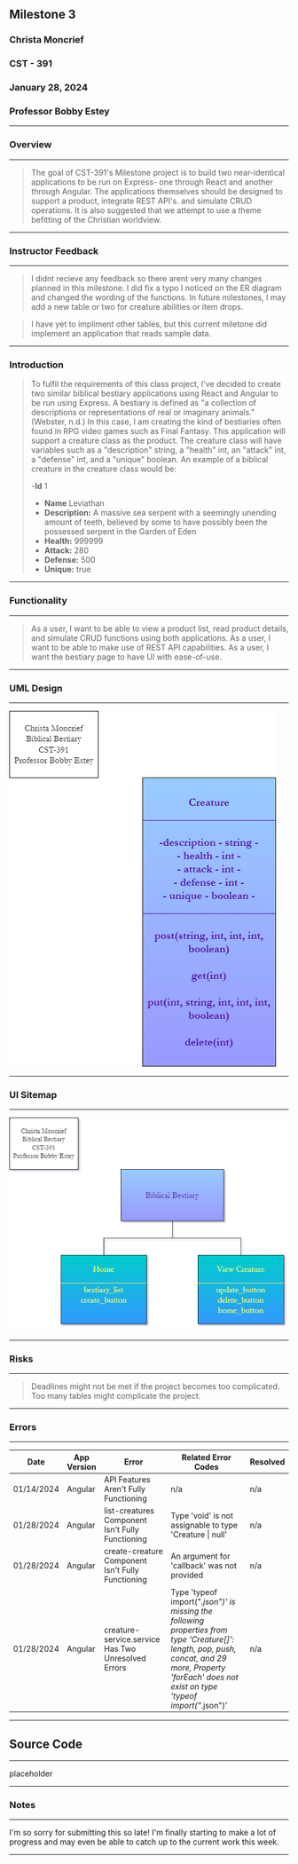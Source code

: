 <!-- Header -->
## **Milestone 3**
### **Christa Moncrief**
### **CST - 391**
### **January 28, 2024**
### **Professor Bobby Estey**

---

### Overview

---

> The goal of CST-391's Milestone project is to build two near-identical applications to be run on Express-
> one through React and another through Angular. The applications themselves should be designed to support a product, integrate REST API's. and simulate CRUD operations.
> It is also suggested that we attempt to use a theme befitting of the Christian worldview.

---

### Instructor Feedback

---

> I didnt recieve any feedback so there arent very many changes planned in this milestone.
> I did fix a typo I noticed on the ER diagram and changed the wording of the functions.
> In future milestones, I may add a new table or two for creature abilities or item drops.

> I have yet to impliment other tables, but this current miletone did implement an application
 > that reads sample data.

---

### Introduction

> To fulfil the requirements of this class project, I've decided to create two similar biblical bestiary applications using React and Angular to be run using Express.
> A bestiary is defined as "a collection of descriptions or representations of real or imaginary animals." (Webster, n.d.)
> In this case, I am creating the kind of bestiaries often found in RPG video games such as Final Fantasy. This application will support a creature class as the product.
> The creature class will have variables such as a "description" string, a "health" int, an "attack" int, a "defense" int, and a "unique" boolean.
> An example of a biblical creature in the creature class would be:
>
> -**Id** 1
> - **Name** Leviathan
> - **Description:** A massive sea serpent with a seemingly unending amount of teeth, believed by some to have possibly been the possessed serpent in the Garden of Eden
> - **Health:** 999999
> - **Attack:** 280
> - **Defense:** 500
> - **Unique:** true

---

### Functionality

---

> As a user, I want to be able to view a product list, read product details, and simulate CRUD functions using both applications.
> As a user, I want to be able to make use of REST API capabilities.
> As a user, I want the bestiary page to have UI with ease-of-use.

---

### UML Design

---

![ER Diagram](https://github.com/ScribeEzra/CST---391/blob/main/Media/Milestone%202/Biblical%20Bestiary%20ER%20Diagram.png)

---

### UI Sitemap

---

![UI Sitemap](https://github.com/ScribeEzra/CST---391/blob/main/Media/Milestone%202/Biblical%20Bestiary%20UI%20Sitemap.png)

---

### Risks

---

> Deadlines might not be met if the project becomes too complicated.
> Too many tables might complicate the project.

---

### Errors

---

|Date|App Version|Error|Related Error Codes|Resolved|
|---|---|---|---|---|
|01/14/2024|Angular|API Features Aren't Fully Functioning|n/a|n/a|
|01/28/2024|Angular|list-creatures Component Isn't Fully Functioning| Type 'void' is not assignable to type 'Creature \| null'| n/a|
|01/28/2024|Angular|create-creature Component Isn't Fully Functioning|An argument for 'callback' was not provided|n/a|
|01/28/2024|Angular|creature-service.service Has Two Unresolved Errors|Type 'typeof import("*.json")' is missing the following properties from type 'Creature[]': length, pop, push, concat, and 29 more, Property 'forEach' does not exist on type 'typeof import("*.json")'|n/a|


---

## Source Code

---

placeholder

---

### Notes

---

I'm so sorry for submitting this so late! I'm finally starting to make a lot of progress and may even be able to catch up to the current work this week.

---
